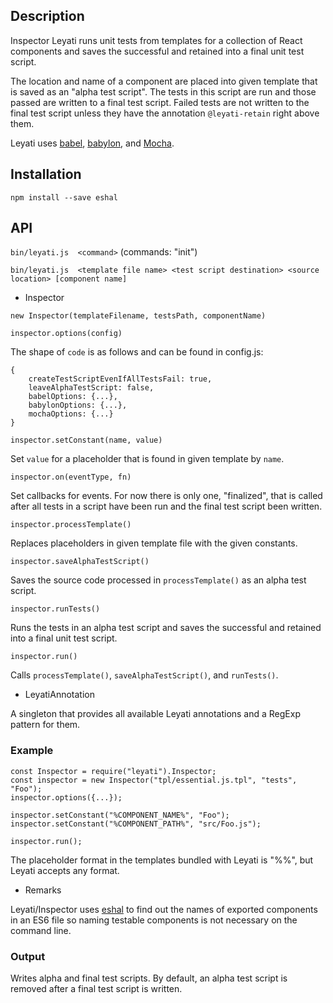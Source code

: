 ## Description

Inspector Leyati runs unit tests from templates for a collection of React components and saves the successful and retained into a final unit test script.

The location and name of a component are placed into given template that is saved as an "alpha test script". The tests in this script are run and those passed are written to a final test script. Failed tests are not written to the final test script unless they have the annotation `@leyati-retain` right above them.


Leyati uses [babel](https://babeljs.io/), [babylon](https://github.com/babel/babylon), and [Mocha](https://mochajs.org/).



## Installation

`npm install --save eshal`



## API

`bin/leyati.js  <command>`
  (commands: "init")


`bin/leyati.js  <template file name> <test script destination> <source location> [component name]`

- Inspector

`new Inspector(templateFilename, testsPath, componentName)`

`inspector.options(config)`

The shape of `code` is as follows and can be found in config.js:
```
{
	createTestScriptEvenIfAllTestsFail: true,
	leaveAlphaTestScript: false,
	babelOptions: {...},
	babylonOptions: {...},
	mochaOptions: {...}
}
```


`inspector.setConstant(name, value)`

Set `value` for a placeholder that is found in given template by `name`.


`inspector.on(eventType, fn)`

Set callbacks for events. For now there is only one, "finalized", that is called after all tests in a script have been run and the final test script been written.


`inspector.processTemplate()`

Replaces placeholders in given template file with the given constants.


`inspector.saveAlphaTestScript()`

Saves the source code processed in `processTemplate()` as an alpha test script.


`inspector.runTests()`

Runs the tests in an alpha test script and saves the successful and retained into a final unit test script.


`inspector.run()`

Calls `processTemplate()`, `saveAlphaTestScript()`, and `runTests()`.


- LeyatiAnnotation

A singleton that provides all available Leyati annotations and a RegExp pattern for them.



### Example

```
const Inspector = require("leyati").Inspector;
const inspector = new Inspector("tpl/essential.js.tpl", "tests", "Foo");
inspector.options({...});

inspector.setConstant("%COMPONENT_NAME%", "Foo");
inspector.setConstant("%COMPONENT_PATH%", "src/Foo.js");

inspector.run();
```


The placeholder format in the templates bundled with Leyati is "%<placeholder name>%", but Leyati accepts any format.


- Remarks

Leyati/Inspector uses [eshal](https://github.com/jussikan/eshal) to find out the names of exported components in an ES6 file so naming testable components is not necessary on the command line.



### Output

Writes alpha and final test scripts. By default, an alpha test script is removed after a final test script is written.

